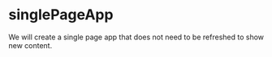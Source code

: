 # singlePageApp
We will create a single page app that does not need to be refreshed to show new content.

